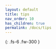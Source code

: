 ```yaml
---
layout: default
title: tips
nav_order: 10
has_children: true
permalink: /docs/tips
---
```


{: .fs-6 .fw-300 }
